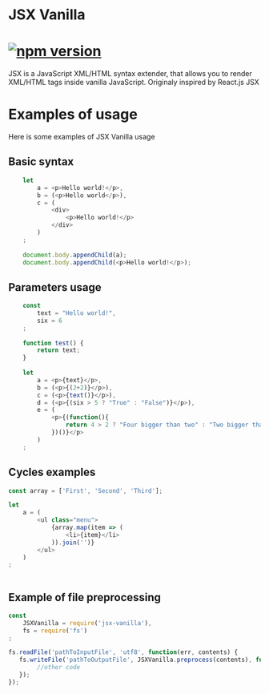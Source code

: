 # JSX Vanilla

# [![npm version](https://badge.fury.io/js/jsx-vanilla.svg)](https://badge.fury.io/js/jsx-vanilla)

JSX is a JavaScript XML/HTML syntax extender, that allows you to render XML/HTML tags inside vanilla JavaScript. Originaly inspired by React.js JSX

# Examples of usage

Here is some examples of JSX Vanilla usage

## Basic syntax

```javascript
	let 
		a = <p>Hello world!</p>,
		b = (<p>Hello world</p>),
		c = (
			<div>
				<p>Hello world!</p>
			</div>
		)
	;
	
	document.body.appendChild(a);
	document.body.appendChild(<p>Hello world!</p>);
```
## Parameters usage

```javascript
	const 
		text = "Hello world!",
		six = 6
	;
	
	function test() {
		return text;
	}
	
	let 
		a = <p>{text}</p>,
		b = (<p>{(2+2)}</p>),
		c = (<p>{text()}</p>),
		d = (<p>{(six > 5 ? "True" : "False")}</p>),
		e = (
			<p>{(function(){
				return 4 > 2 ? "Four bigger than two" : "Two bigger than four";
			})()}</p>
		)
	;
```

## Cycles examples

```javascript
const array = ['First', 'Second', 'Third'];

let 
    a = (
        <ul class="menu">
            {array.map(item => (
                <li>{item}</li>
            )).join('')}
        </ul>
    )
;
	
```

## Example of file preprocessing

```javascript
const 
	JSXVanilla = require('jsx-vanilla'),
	fs = require('fs')
;

fs.readFile('pathToInputFile', 'utf8', function(err, contents) {
   fs.writeFile('pathToOutputFile', JSXVanilla.preprocess(contents), function(err) {
		//other code
   });
});
```